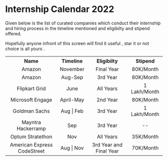 # Internship Calendar 2022

Given below is the list of curated companies which conduct their internship and hiring process in the timeline mentioned and eligibilty and stipend offered.

Hopefully anyone infront of this screen will find it useful , star it or not choice is all yours .

<table>
  <tr>
    <th align="center">
    Name
    </th>
    <th align="center">
    Timeline
    </th>
    <th align="center">
    Eligibilty
    </th>
    <th align="center">
    Stipend
    </th>

 <!-- AMAZON -->
  <tr>
    <td align="center">Amazon</td>
    <td align="center">November</td>
    <td align="center">Final Year</td>
    <td align="center">80K/Month</td>
  </tr>

<!-- AMAZON -->
  <tr>
    <td align="center">Amazon</td>
    <td align="center">Aug-Sep</td>
    <td align="center">3rd Year</td>
    <td align="center">80K/Month</td>
  </tr>

<!-- FLIPKART -->
<tr>
    <td align="center">Flipkart Grid</td>
    <td align="center">June</td>
    <td align="center">All Years</td>
    <td align="center">1 Lakh/Month</td>
  </tr>

   <!-- MICROSOFT -->
  <tr>
    <td align="center">Microsoft Engage</td>
    <td align="center">April-May</td>
    <td align="center">2nd Year</td>
    <td align="center">80K/Month</td>
  </tr>

   <!-- GOLDMAN SACHS -->
  <tr>
    <td align="center">Goldman Sachs</td>
    <td align="center">Aug | Feb</td>
    <td align="center">3rd Year</td>
    <td align="center">1 Lakh/Month</td>
  </tr>

  <!-- MAYNTRA -->
  <tr>
    <td align="center">Mayntra Hackerramp</td>
    <td align="center">Sep</td>
    <td align="center">3rd Year</td>
    <td align="center">--</td>
  </tr>

  <!-- OPTUM -->
  <tr>
    <td align="center">Optum Stratethon</td>
    <td align="center">Nov</td>
    <td align="center">All Years</td>
    <td align="center">35K/Month</td>
  </tr>

   <!-- AE -->
  <tr>
    <td align="center">American Express CodeStreet</td>
    <td align="center">Aug | Nov</td>
    <td align="center">3rd Year and Final Year</td>
    <td align="center">70K/Month</td>
  </tr>


</table>

